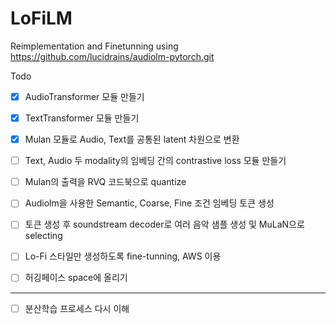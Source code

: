 # LoFiLM

Reimplementation and Finetunning using https://github.com/lucidrains/audiolm-pytorch.git

Todo

- [x]  AudioTransformer 모듈 만들기
- [x]  TextTransformer 모듈 만들기
- [x]  Mulan 모듈로 Audio, Text를 공통된 latent 차원으로 변환
- [ ]  Text, Audio 두 modality의 임베딩 간의 contrastive loss 모듈 만들기
- [ ]  Mulan의 출력을 RVQ 코드북으로 quantize
- [ ]  Audiolm을 사용한 Semantic, Coarse, Fine 조건 임베딩 토큰 생성
- [ ]  토큰 생성 후 soundstream decoder로 여러 음악 샘플 생성 및 MuLaN으로 selecting
- [ ]  Lo-Fi 스타일만 생성하도록 fine-tunning, AWS 이용
- [ ]  허깅페이스 space에 올리기


------------------------------------------------------------------------------------------
- [ ]  분산학습 프로세스 다시 이해

